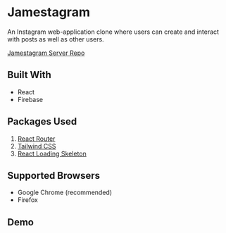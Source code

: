 # Jamestagram
An Instagram web-application clone where users can create and interact with posts as well as other users. 

[Jamestagram Server Repo](https://github.com/Huynheddie/huynhstagram-server)

## Built With
- React
- Firebase

## Packages Used

1. [React Router](https://www.npmjs.com/package/react-router)
2. [Tailwind CSS](https://www.npmjs.com/package/tailwindcss)
3. [React Loading Skeleton](https://www.npmjs.com/package/react-loading-skeleton)
## Supported Browsers

- Google Chrome (recommended)
- Firefox

## Demo
